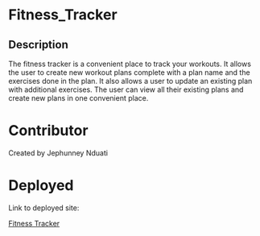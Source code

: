 # Fitness_Tracker

## Description
The fitness tracker is a convenient place to track your workouts. It allows the user to create new workout plans complete with a plan name and the exercises done in the plan. It also allows a user to update an existing plan with additional exercises. The user can view all their existing plans and create new plans in one convenient place.

# Contributor
Created by Jephunney Nduati

# Deployed
Link to deployed site:

[Fitness Tracker](https://limitless-dawn-12179.herokuapp.com/)